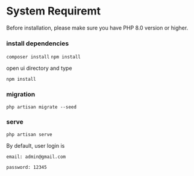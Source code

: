 # System Requiremt

Before installation, please make sure you have PHP 8.0 version or higher.

### install dependencies
`composer install`
`npm install`

open ui directory and type

`npm install`

### migration
`php artisan migrate --seed`

### serve
`php artisan serve`

By default, user login is

`email: admin@gmail.com`

`password: 12345`




